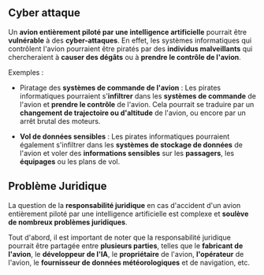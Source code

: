 
## __Cyber attaque__

Un **avion entièrement piloté par une intelligence artificielle** pourrait être **vulnérable** à des **cyber-attaques**. En effet, les systèmes informatiques qui contrôlent l'avion pourraient être piratés par des **individus malveillants** qui chercheraient à **causer des dégâts** ou à **prendre le contrôle de l'avion**.

Exemples :

- Piratage des **systèmes de commande de l'avion** : Les pirates informatiques pourraient s'**infiltrer** dans les **systèmes de commande** de l'avion et **prendre le contrôle** de l'avion. Cela pourrait se traduire par un **changement de trajectoire ou d'altitude** de l'avion, ou encore par un arrêt brutal des moteurs.

- **Vol de données sensibles** : Les pirates informatiques pourraient également s'infiltrer dans les **systèmes de stockage de données** de l'avion et voler des **informations sensibles** sur les **passagers**, les **équipages** ou les plans de vol.


## __Problème Juridique__

La question de la **responsabilité juridique** en cas d'accident d'un avion entièrement piloté par une intelligence artificielle est complexe et **soulève de nombreux problèmes juridiques**.

Tout d'abord, il est important de noter que la responsabilité juridique pourrait être partagée entre **plusieurs parties**, telles que le **fabricant de l'avion**, le **développeur de l'IA**, le **propriétaire** de l'avion, **l'opérateur** de l'avion, le **fournisseur de données météorologiques** et de navigation, etc.

